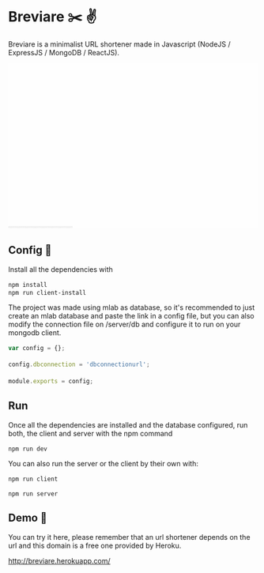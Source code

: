 # Breviare ✂️ ✌️

Breviare is a minimalist URL shortener made in Javascript (NodeJS / ExpressJS / MongoDB / ReactJS).

![alt text](ignore_it/intro.gif)

## Config 💾

Install all the dependencies with
```
npm install
npm run client-install
```

The project was made using mlab as database, so it's recommended to just create an mlab database and paste the link in a config file, but you can also modify the connection file on /server/db and configure it to run on your mongodb client.

```javascript
var config = {};

config.dbconnection = 'dbconnectionurl';

module.exports = config;
```

## Run

Once all the dependencies are installed and the database configured, run both, the client and server with the npm command
```
npm run dev
```

You can also run the server or the client by their own with:
```
npm run client
```

```
npm run server
```

## Demo 🔧

You can try it here, please remember that an url shortener depends on the url and this domain is a free one provided by Heroku.

http://breviare.herokuapp.com/
